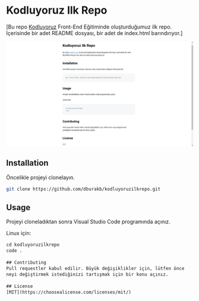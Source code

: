 # Kodluyoruz Ilk Repo

[Bu repo [Kodluyoruz](https://www.kodluyoruz.org) Front-End Eğitiminde oluşturduğumuz ilk repo. 
İçerisinde bir adet README dosyası, bir adet de index.html barındırıyor.]

![ders](https://raw.githubusercontent.com/Kodluyoruz/taskforce/main/git/odev1/figures/markdown.png)

## Installation

Öncelikle projeyi clonelayın.

```bash
git clone https://github.com/dburakb/kodluyoruzilkrepo.git
```

## Usage

Projeyi cloneladıktan sonra Visual Studio Code programında açınız.

Linux için:
```linux
cd kodluyoruzilkrepo
code .

## Contributing
Pull requestler kabul edilir. Büyük değişiklikler için, lütfen önce neyi değiştirmek istediğinizi tartışmak için bir konu açınız.

## License
[MIT](https://choosealicense.com/licenses/mit/)
